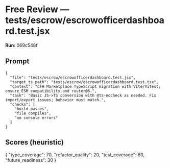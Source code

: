 # Free Review — tests/escrow/escrowofficerdashboard.test.jsx

**Run:** 069c548f

## Prompt

```
{
  "file": "tests/escrow/escrowofficerdashboard.test.jsx",
  "target_ts_path": "tests/escrow/escrowofficerdashboard.test.tsx",
  "context": "CFH Marketplace TypeScript migration with Vite/Vitest; ensure ESM compatibility and router@6.",
  "task": "Basic JS->TS conversion with @ts-nocheck as needed. Fix import/export issues; behavior must match.",
  "checks": [
    "build passes",
    "file compiles",
    "no console errors"
  ]
}
```

## Scores (heuristic)

{
  "type_coverage": 70,
  "refactor_quality": 20,
  "test_coverage": 60,
  "future_readiness": 30
}
